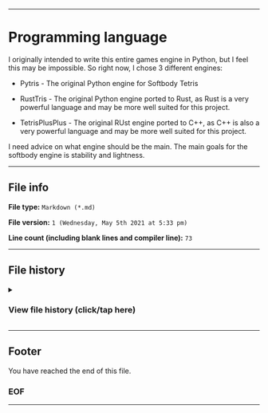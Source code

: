 
***

# Programming language

I originally intended to write this entire games engine in Python, but I feel this may be impossible. So right now, I chose 3 different engines:

* Pytris - The original Python engine for Softbody Tetris

* RustTris - The original Python engine ported to Rust, as Rust is a very powerful language and may be more well suited for this project.

* TetrisPlusPlus - The original RUst engine ported to C++, as C++ is also a very powerful language and may be more well suited for this project.

I need advice on what engine should be the main. The main goals for the softbody engine is stability and lightness.

***

## File info

**File type:** `Markdown (*.md)`

**File version:** `1 (Wednesday, May 5th 2021 at 5:33 pm)`

**Line count (including blank lines and compiler line):** `73`

***

## File history

<details><summary><H3>View file history (click/tap here)</H3></summary>

***

**Version 1 (Wednesday, May 5th 2021 at 5:33 pm)**

> Changes:

> * Started the file

> * Added the title section, with general info

> * Added info on the current 3 engines and the plans on which one to use mainly

> * Added the file info section

> * Added the file history section

> * Added the footer section

> * No other changes in version 1

**Version 2 (Coming soon)**

> Changes:

> * Coming soon

> * No other changes in version 2

***

</details>

***

## Footer

You have reached the end of this file.

### EOF

***
